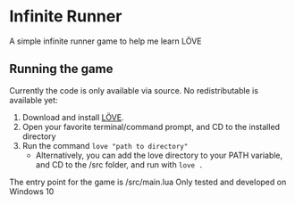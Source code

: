 # Infinite Runner
A simple infinite runner game to help me learn LÖVE

## Running the game
Currently the code is only available via source. No redistributable is available yet:
1. Download and install [LÖVE](https://love2d.org/). 
2. Open your favorite terminal/command prompt, and CD to the installed directory
3. Run the command `love "path to directory"`
    - Alternatively, you can add the love directory to your PATH variable, and CD to the /src folder, and run with `love .`

The entry point for the game is /src/main.lua
Only tested and developed on Windows 10
